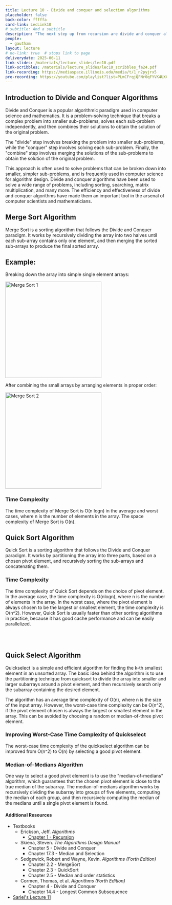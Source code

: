 ```yaml
---
title: Lecture 10 - Divide and conquer and selection algorithms
placeholder: false
back-color: fffffa
card-link: LecLink10
# subtitle: And a subtitle
description: "The next step up from recursion are divide and conquer algorithms. Large objective is to understand linear time selection!"
people:
  - gautham
layout: lecture
# no-link: true  # stops link to page 
deliverydate: 2025-06-11
link-slides: /materials/lecture_slides/lec10.pdf
link-scribbles: /materials/lecture_slides/lec10_scribbles_fa24.pdf
link-recording: https://mediaspace.illinois.edu/media/t/1_n2pyjrx5
pre-recording: https://youtube.com/playlist?list=PLmCFrqjQFNr0qFYVK4UXCv_10ihFLlw2S&si=Otoh3s5nmzLsz_k5
---
```


## Introduction to Divide and Conquer Algorithms

Divide and Conquer is a popular algorithmic paradigm used in computer science and mathematics. It is a problem-solving technique that breaks a complex problem into smaller sub-problems, solves each sub-problem independently, and then combines their solutions to obtain the solution of the original problem. 

The "divide" step involves breaking the problem into smaller sub-problems, while the "conquer" step involves solving each sub-problem. Finally, the "combine" step involves merging the solutions of the sub-problems to obtain the solution of the original problem. 

This approach is often used to solve problems that can be broken down into smaller, simpler sub-problems, and is frequently used in computer science for algorithm design. Divide and conquer algorithms have been used to solve a wide range of problems, including sorting, searching, matrix multiplication, and many more. The efficiency and effectiveness of divide and conquer algorithms have made them an important tool in the arsenal of computer scientists and mathematicians.


## Merge Sort Algorithm
Merge Sort is a sorting algorithm that follows the Divide and Conquer paradigm. It works by recursively dividing the array into two halves until each sub-array contains only one element, and then merging the sorted sub-arrays to produce the final sorted array.

## Example:
Breaking down the array into simple single element arrays:

<img src="/img/lectures/Lec11/MS_1.png" alt="Merge Sort 1" style="width: 300px;">

After combining the small arrays by arranging elements in proper order:

<img src="/img/lectures/Lec11/MS_2.png" alt="Merge Sort 2" style="width: 300px;">

### Time Complexity
The time complexity of Merge Sort is O(n logn) in the average and worst cases, where n is the number of elements in the array. The space complexity of Merge Sort is O(n).



## Quick Sort Algorithm
Quick Sort is a sorting algorithm that follows the Divide and Conquer paradigm. It works by partitioning the array into three parts, based on a chosen pivot element, and recursively sorting the sub-arrays and concatenating them.

### Time Complexity
The time complexity of Quick Sort depends on the choice of pivot element. In the average case, the time complexity is O(nlogn), where n is the number of elements in the array. In the worst case, where the pivot element is always chosen to be the largest or smallest element, the time complexity is O(n^2).
However, Quick Sort is usually faster than other sorting algorithms in practice, because it has good cache performance and can be easily parallelized. 

<br>
<br>

## Quick Select Algorithm

Quickselect is a simple and efficient algorithm for finding the k-th smallest element in an unsorted array. The basic idea behind the algorithm is to use the partitioning technique from quicksort to divide the array into smaller and larger subarrays around a pivot element, and then recursively search only the subarray containing the desired element.

The algorithm has an average time complexity of O(n), where n is the size of the input array. However, the worst-case time complexity can be O(n^2), if the pivot element chosen is always the largest or smallest element in the array. This can be avoided by choosing a random or median-of-three pivot element.

### Improving Worst-Case Time Complexity of Quickselect

The worst-case time complexity of the quickselect algorithm can be improved from O(n^2) to O(n) by selecting a good pivot element.

### Median-of-Medians Algorithm

One way to select a good pivot element is to use the "median-of-medians" algorithm, which guarantees that the chosen pivot element is close to the true median of the subarray. The median-of-medians algorithm works by recursively dividing the subarray into groups of five elements, computing the median of each group, and then recursively computing the median of the medians until a single pivot element is found.


<h4>Additional Resources</h4>

* Textbooks 
  * Erickson, Jeff. *Algorithms* 
	* [Chapter 1 - Recursion](https://jeffe.cs.illinois.edu/teaching/algorithms/book/03-dynprog.pdf)
  * Skiena, Steven. *The Algorithms Design Manual*
    * Chapter 5 - Divide and Conquer
    * Chapter 17.3 - Median and Selection
  * Sedgewick, Robert and Wayne, Kevin. *Algorithms (Forth Edition)*
    * Chapter 2.2 - MergeSort
    * Chapter 2.3 - QuickSort
    * Chapter 2.5 - Median and order statistics
  * Cormen, Thomas, et al. *Algorithms (Forth Edition)*
    * Chapter 4 - Divide and Conquer 
    * Chapter 14.4 - Longest Common Subsequence 
* [Sariel's Lecture 11](https://www.youtube.com/watch?v=PE2_UzsslGE&list=PLaEwgrahG-LpX9Z3OhDU6QDD3Ru5SMGkD&pp=iAQB)






